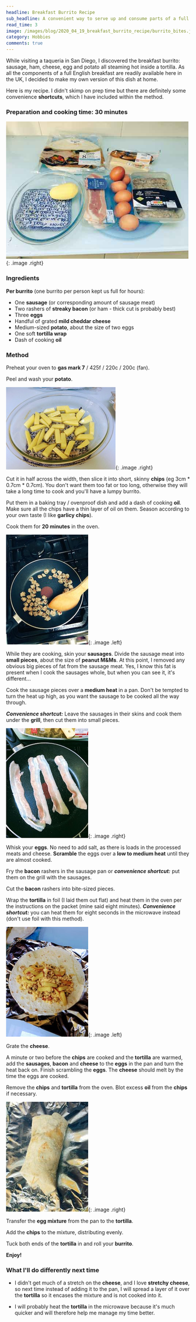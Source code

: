 ```yaml
---
headline: Breakfast Burrito Recipe
sub_headline: A convenient way to serve up and consume parts of a full English breakfast
read_time: 3
image: /images/blog/2020_04_19_breakfast_burrito_recipe/burrito_bites.jpg
category: Hobbies
comments: true
---
```


While visiting a taqueria in San Diego, I discovered the breakfast burrito: sausage, ham, cheese, egg and potato all steaming hot inside a tortilla.  As all the components of a full English breakfast are readily available here in the UK, I decided to make my own version of this dish at home.

Here is my recipe.  I didn't skimp on prep time but there are definitely some convenience **shortcuts**, which I have included within the method.

### Preparation and cooking time: 30 minutes

![image](/images/blog/2020_04_19_breakfast_burrito_recipe/burrito_ingredients.jpg){: .image .right}

### Ingredients

**Per burrito** (one burrito per person kept us full for hours):

* One **sausage** (or corresponding amount of sausage meat)
* Two rashers of **streaky bacon** (or ham - thick cut is probably best)
* Three **eggs**
* Handful of grated **mild cheddar cheese**
* Medium-sized **potato**, about the size of two eggs
* One soft **tortilla wrap**
* Dash of cooking **oil**

### Method

Preheat your oven to **gas mark 7** / 425f / 220c / 200c (fan).

Peel and wash your **potato**.

![image](/images/blog/2020_04_19_breakfast_burrito_recipe/burrito_chips.jpg){: .image .right}

Cut it in half across the width, then slice it into short, skinny **chips** (eg 3cm * 0.7cm * 0.7cm).  You don't want them too fat or too long, otherwise they will take a long time to cook and you'll have a lumpy burrito.

Put them in a baking tray / ovenproof dish and add a dash of cooking **oil**.  Make sure all the chips have a thin layer of oil on them.  Season according to your own taste (I like **garlicy chips**).

Cook them for **20 minutes** in the oven.

<!-- ![image](/images/burrito_uncooked_sausage.jpg){: .image .left} -->

![image](/images/blog/2020_04_19_breakfast_burrito_recipe/burrito_cooking_sausage.jpg){: .image .left}

While they are cooking, skin your **sausages**.  Divide the sausage meat into **small pieces**, about the size of **peanut M&Ms**.  At this point, I removed any obvious big pieces of fat from the sausage meat.  Yes, I know this fat is present when I cook the sausages whole, but when you can see it, it's different...

<!-- ![image](/images/burrito_cooking_sausage.jpg){: .image .right} -->

Cook the sausage pieces over a **medium heat** in a pan.  Don't be tempted to turn the heat up high, as you want the sausage to be cooked all the way through.

***Convenience shortcut:*** Leave the sausages in their skins and cook them under the **grill**, then cut them into small pieces.

![image](/images/blog/2020_04_19_breakfast_burrito_recipe/burrito_bacon.jpg){: .image .right}

Whisk your **eggs**.  No need to add salt, as there is loads in the processed meats and cheese.  **Scramble** the eggs over a **low to medium heat** until they are almost cooked.

Fry the **bacon** rashers in the sausage pan or ***convenience shortcut:*** put them on the grill with the sausages.

Cut the **bacon** rashers into bite-sized pieces.

Wrap the **tortilla** in foil (I laid them out flat) and heat them in the oven per the instructions on the packet (mine said eight minutes).  ***Convenience shortcut:*** you can heat them for eight seconds in the microwave instead (don't use foil with this method).

![image](/images/blog/2020_04_19_breakfast_burrito_recipe/burrito_assembly.jpg){: .image .left}

Grate the **cheese**.

A minute or two before the **chips** are cooked and the **tortilla** are warmed, add the **sausages**, **bacon** and **cheese** to the **eggs** in the pan and turn the heat back on.  Finish scrambling the **eggs**.  The **cheese** should melt by the time the eggs are cooked.

Remove the **chips** and **tortilla** from the oven.  Blot excess **oil** from the **chips** if necessary.

![image](/images/blog/2020_04_19_breakfast_burrito_recipe/burrito_unwrapped.jpg){: .image .right}

Transfer the **egg mixture** from the pan to the **tortilla**.

Add the **chips** to the mixture, distributing evenly.

Tuck both ends of the **tortilla** in and roll your **burrito**.

**Enjoy!**

### What I'll do differently next time

* I didn't get much of a stretch on the **cheese**, and I love **stretchy cheese**, so next time instead of adding it to the pan, I will spread a layer of it over the **tortilla** so it encases the mixture and is not cooked into it.

* I will probably heat the **tortilla** in the microwave because it's much quicker and will therefore help me manage my time better.
